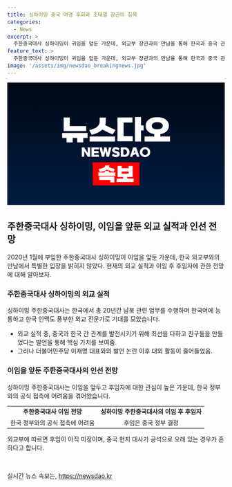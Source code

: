 ```yaml
---
title: 싱하이밍 중국 여행 후회와 조태열 장관의 침묵
categories:
  - News
excerpt: >
  주한중국대사 싱하이밍이 귀임을 앞둔 가운데, 외교부 장관과의 만남을 통해 한국과 중국 관계 발전을 약속하며 이임에 대한 소감을 전했다. 그러나 베팅 발언 논란 이후 대외 활동이 줄어들었고, 팡쿤 주한중국대사관 공사가 대사대리 역할을 맡을 것으로 보인다. 중국 정부의 후임 결정으로 인해 한국에 대사가 귀임하는 동안 공석 기간이 발생할 수 있을 것으로 전망된다.
feature_text: >
  주한중국대사 싱하이밍이 귀임을 앞둔 가운데, 외교부 장관과의 만남을 통해 한국과 중국 관계 발전을 약속하며 이임에 대한 소감을 전했다. 그러나 베팅 발언 논란 이후 대외 활동이 줄어들었고, 팡쿤 주한중국대사관 공사가 대사대리 역할을 맡을 것으로 보인다. 중국 정부의 후임 결정으로 인해 한국에 대사가 귀임하는 동안 공석 기간이 발생할 수 있을 것으로 전망된다.
image: '/assets/img/newsdao_breakingnews.jpg'
---
```


<p><img src="/assets/img/newsdao_breakingnews.jpg" alt="ranknews 속보" /></p>

<h2 data-ke-size="size26">주한중국대사 싱하이밍, 이임을 앞둔 외교 실적과 인선 전망</h2>

<p data-ke-size="size16">2020년 1월에 부임한 주한중국대사 싱하이밍이 이임을 앞둔 가운데, 한국 외교부와의 만남에서 특별한 입장을 밝히지 않았다. 현재의 외교 실적과 이임 후 후임자에 관한 전망에 대해 알아보자.</p>

<h3><b>주한중국대사 싱하이밍의 외교 실적</b></h3>

<p data-ke-size="size16">싱하이밍 주한중국대사는 한국에서 총 20년간 남북 관련 업무를 수행하며 한국어에 능통하고 한국 인맥도 풍부한 외교 전문가로 기대를 모았습니다.</p>

<ul>
  <li>외교 실적 중, 중국과 한국 간 관계를 발전시키기 위해 최선을 다하고 친구들을 만들었다는 발언을 통해 핵심 가치를 보여줌.</li>
  <li> 그러나 더불어민주당 이재명 대표와의 발언 논란 이후 대외 활동이 줄어들었음.</li>
</ul>

<h3><b>이임을 앞둔 주한중국대사의 인선 전망</b></h3>

<p data-ke-size="size16">싱하이밍 주한중국대사는 이임을 앞두고 후임자에 대한 관심이 높은 가운데, 한국 정부와의 공식 접촉에 어려움을 겪어왔습니다.</p>

<table>
  <tr>
    <td style="text-align: center; height: 17px;"><b>주한중국대사 이임 전망</b></td>
    <td style="text-align: center; height: 17px;"><b>싱하이밍 주한중국대사의 이임 후 후임자</b></td>
  </tr>
  <tr>
    <td style="text-align: center; height: 17px;">한국 정부와의 공식 접촉에 어려움</td>
    <td style="text-align: center; height: 17px;">후임은 중국 정부 결정</td>
  </tr>
</table>

<p data-ke-size="size16">외교부에 따르면 후임이 아직 미정이며, 중국 현지 대사가 공석으로 오래 있는 경우가 흔하다고 합니다.</p>

<p data-ke-size="size16">&nbsp;</p>
실시간 뉴스 속보는, <a href="https://newsdao.kr" rel="dofollow">https://newsdao.kr</a>


